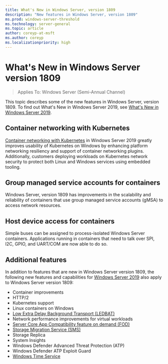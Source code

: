 ```yaml
---
title: What's New in Windows Server, version 1809
description: "New features in Windows Server, version 1809"
ms.prod: windows-server-threshold
ms.technology: server-general
ms.topic: article
author: coreyp-at-msft
ms.author: coreyp
ms.localizationpriority: high
---
```


# What's New in Windows Server version 1809

>Applies To: Windows Server (Semi-Annual Channel)

This topic describes some of the new features in Windows Server, version 1809. To find out What's New in Windows Server 2019, see [What's New in Windows Server 2019](../get-started-19/whats-new-19.md).

## Container networking with Kubernetes

[Container networking with Kubernetes](https://docs.microsoft.com/windows-server/networking/sdn/technologies/containers/container-networking-overview) in Windows Server 2019 greatly improves usability of Kubernetes on Windows by enhancing platform networking resiliency and support of container networking plugins. 
Additionally, customers deploying workloads on Kubernetes network security to protect both Linux and Windows services using embedded tooling.

## Group managed service accounts for containers

Windows Server, version 1809 has improvements in the scalability and reliability of containers 
that use group managed service accounts (gMSA) to access network resources. 

## Host device access for containers

Simple buses can be assigned to process-isolated Windows Server containers. 
Applications running in containers that need to talk over SPI, I2C, GPIO, and UART/COM are now able to do so.

## Additional features
In addition to features that are new in Windows Server version 1809, the following new features and capabilities for [Windows Server 2019](../get-started-19/get-started-19.md) also apply to Windows Server version 1809:

* Container improvements
* HTTP/2
* Kubernetes support
* Linux containers on Windows
* [Low Extra Delay Background Transport (LEDBAT)](https://blogs.technet.microsoft.com/networking/2018/07/25/ledbat/)
* Network performance improvements for virtual workloads
* [Server Core App Compatibility feature on demand (FOD)](https://docs.microsoft.com/windows-server/get-started-19/install-fod-19)
* [Storage Migration Service (SMS)](../storage/whats-new-in-storage.md#storage-spaces-direct)
* Storage Replica
* System Insights 
* Windows Defender Advanced Threat Protection (ATP)
* Windows Defender ATP Exploit Guard
* [Windows Time Service](https://docs.microsoft.com/windows-server/networking/windows-time-service/insider-preview)

